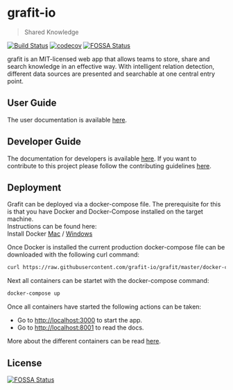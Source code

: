 # grafit-io

> Shared Knowledge

[![Build Status](https://travis-ci.com/grafit-io/grafit.svg?branch=master)](https://travis-ci.com/grafit-io/grafit)
[![codecov](https://codecov.io/gh/grafit-io/grafit/branch/master/graph/badge.svg)](https://codecov.io/gh/grafit-io/grafit)
[![FOSSA Status](https://app.fossa.io/api/projects/git%2Bgithub.com%2Fgrafit-io%2Fgrafit.svg?type=shield)](https://app.fossa.io/projects/git%2Bgithub.com%2Fgrafit-io%2Fgrafit?ref=badge_shield)

grafit is an MIT-licensed web app that allows teams to store, share and search knowledge in an effective way. With intelligent relation detection, different data sources are presented and searchable at one central entry point.

## User Guide

The user documentation is available [here](userdoc/signup.md).

## Developer Guide

The documentation for developers is available [here](developerdoc/quickstart.md).
If you want to contribute to this project please follow the contributing guidelines [here](https://github.com/grafit-io/grafit/blob/master/CONTRIBUTING.md).

## Deployment

Grafit can be deployed via a docker-compose file. The prerequisite for this is that you have Docker and Docker-Compose installed on the target machine.  
Instructions can be found here:  
Install Docker [Mac](https://docs.docker.com/docker-for-mac/install/) / [Windows](https://docs.docker.com/docker-for-windows/install/)

Once Docker is installed the current production docker-compose file can be downloaded with the following curl command:

```bash
curl https://raw.githubusercontent.com/grafit-io/grafit/master/docker-compose.yml -o docker-compose.yml
```

Next all containers can be startet with the docker-compose command:

```bash
docker-compose up
```

Once all containers have started the following actions can be taken:

- Go to [http://localhost:3000](http://localhost:3000) to start the app.
- Go to [http://localhost:8001](http://localhost:8001) to read the docs.

More about the different containers can be read [here](developerdoc/containers.md).

## License

[![FOSSA Status](https://app.fossa.io/api/projects/git%2Bgithub.com%2Fgrafit-io%2Fgrafit.svg?type=large)](https://app.fossa.io/projects/git%2Bgithub.com%2Fgrafit-io%2Fgrafit?ref=badge_large)
